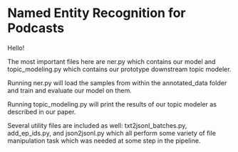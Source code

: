# Named Entity Recognition for Podcasts

Hello!

The most important files here are ner.py which contains our model and topic_modeling.py which contains our prototype downstream topic modeler. 

Running ner.py will load the samples from within the annotated_data folder and train and evaluate our model on them.

Running topic_modeling.py will print the results of our topic modeler as described in our paper.

Several utility files are included as well: txt2jsonl_batches.py, add_ep_ids.py, and json2jsonl.py which all perform some variety of file manipulation task which was needed at some step in the pipeline.